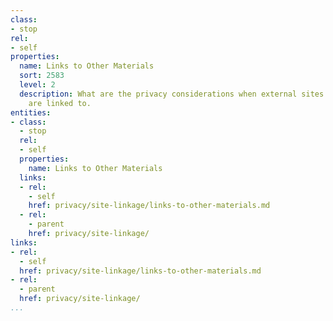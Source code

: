 ```yaml
---
class:
- stop
rel:
- self
properties:
  name: Links to Other Materials
  sort: 2583
  level: 2
  description: What are the privacy considerations when external sites and materials
    are linked to.
entities:
- class:
  - stop
  rel:
  - self
  properties:
    name: Links to Other Materials
  links:
  - rel:
    - self
    href: privacy/site-linkage/links-to-other-materials.md
  - rel:
    - parent
    href: privacy/site-linkage/
links:
- rel:
  - self
  href: privacy/site-linkage/links-to-other-materials.md
- rel:
  - parent
  href: privacy/site-linkage/
...
```

